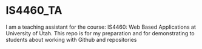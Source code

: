 # IS4460_TA
I am a teaching assistant for the course: IS4460: Web Based Applications at University of Utah. This repo is for my preparation and for demonstrating to students about working with Github and repositories
